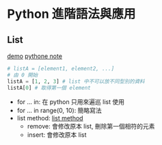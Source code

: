# Python 進階語法與應用

## List

[demo](lab\demo6\list.py)
[pythone note](python_note.md)

```py
# listA = [element1, element2, ...]
# 由 0 開始
listA = [1, 2, 3] # list 中不可以放不同型別的資料
listA[0] # 取得第一個 element
```

- for ... in: 在 python 只用來遍巡 list 使用
- for ... in range(0, 10): 簡略寫法
- list method: [list method](https://www.runoob.com/python/python-lists.html)
  - remove: 會修改原本 list, 刪除第一個相符的元素
  - insert: 會修改原本 list
